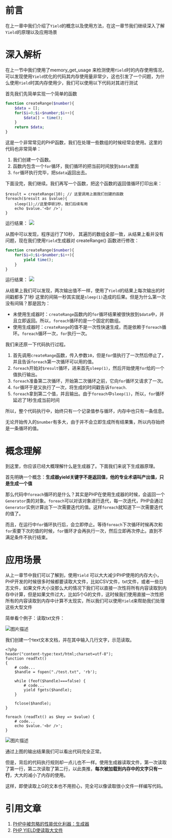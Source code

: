 # 前言
在上一章中我们介绍了`Yield`的概念以及使用方法，在这一章节我们继续深入了解`Yield`的原理以及应用场景

# 深入解析

在上一节中我们使用了memory_get_usage 来检测使用`Yield`时的内存使用情况，可以发现使用`Yield`优化的代码其内存使用量非常少，这也引发了一个问题，为什么使用`Yield`时其内存使用少，我们可以使用以下代码对其进行测试

首先我们先简单实现一个简单的函数

```php
function createRange($number){
    $data = [];
    for($i=0;$i<$number;$i++){
        $data[] = time();
    }
    return $data;
}
```

这是一个非常常见的PHP函数，我们在处理一些数组的时候经常会使用。这里的代码也非常简单：

1.  我们创建一个函数。
2.  函数内包含一个`for`循环，我们循环的把当前时间放到`$data`里面
3.  `for`循环执行完毕，把`$data`返回出去。

下面没完，我们继续。我们再写一个函数，把这个函数的返回值循环打印出来：

```
$result = createRange(10); // 这里调用上面我们创建的函数
foreach($result as $value){
    sleep(1);//这里停顿1秒，我们后续有用
    echo $value.'<br />';
}
```

运行结果：
![](http://images.linyiyuan.top/%E5%BE%AE%E4%BF%A1%E5%9B%BE%E7%89%87_20190907161352.png)

从图中可以发现，程序运行了10秒， 其遍历的数组全部一致，从结果上看并没有问题，现在我们使用`Yield`生成器对 createRange() 函数进行修改：

```php
function createRange($number){
    for($i=0;$i<$number;$i++){
        yield time();
    }
}
```

运行结果：
![](http://images.linyiyuan.top/%E5%BE%AE%E4%BF%A1%E5%9B%BE%E7%89%87_20190907161926.png)

从结果上我们可以发现，两次输出值不一样，使用了`Yield`的结果上每次输出的时间戳都多了1秒 这里的间隔一秒其实就是`sleep(1)`造成的后果。但是为什么第一次没有间隔？那是因为：

*   未使用生成器时：`createRange`函数内的`for`循环结果被很快放到`$data`中，并且立即返回。所以，`foreach`循环的是一个固定的数组。
*   使用生成器时：`createRange`的值不是一次性快速生成，而是依赖于`foreach`循环。`foreach`循环一次，`for`执行一次。


我们来还原一下代码执行过程。

1.  首先调用`createRange`函数，传入参数`10`，但是`for`值执行了一次然后停止了，并且告诉`foreach`第一次循环可以用的值。
2.  `foreach`开始对`$result`循环，进来首先`sleep(1)`，然后开始使用`for`给的一个值执行输出。
3.  `foreach`准备第二次循环，开始第二次循环之前，它向`for`循环又请求了一次。
4.  `for`循环于是又执行了一次，将生成的时间戳告诉`foreach`.
5.  `foreach`拿到第二个值，并且输出。由于`foreach`中`sleep(1)`，所以，`for`循环延迟了1秒生成当前时间

所以，整个代码执行中，始终只有一个记录值参与循环，内存中也只有一条信息。

无论开始传入的`$number`有多大，由于并不会立即生成所有结果集，所以内存始终是一条循环的值。

# 概念理解
到这里，你应该已经大概理解什么是生成器了。下面我们来说下生成器原理。

首先明确一个概念：**生成器yield关键字不是返回值，他的专业术语叫产出值，只是生成一个值**

那么代码中`foreach`循环的是什么？其实是PHP在使用生成器的时候，会返回一个`Generator`类的对象。`foreach`可以对该对象进行迭代，每一次迭代，PHP会通过`Generator`实例计算出下一次需要迭代的值。这样`foreach`就知道下一次需要迭代的值了。

而且，在运行中`for`循环执行后，会立即停止。等待`foreach`下次循环时候再次和`for`索要下次的值的时候，`for`循环才会再执行一次，然后立即再次停止。直到不满足条件不执行结束。

# 应用场景
从上一章节中我们可以了解到，使用`Yield` 可以大大减少PHP使用的内存大小，PHP开发的时候很多时候都要读取大文件，比如CSV文件，txt文件，或者一些日志文件，如果文件大小没那么大的情况下我们可以直接一次性将所有内容读取到内存中计算，但是如果文件过大，比如5个G的文件，这时候我们使用直接一次性把所有的内容读取到内存中计算不太现实，所以我们可以使用`Yield`来帮助我们处理这些大型文件

简单看个例子：读取txt文件：

![图片描述](https://segmentfault.com/img/bVZT02?w=339&h=256 "图片描述")

我们创建一个text文本文档，并在其中输入几行文字，示范读取。

```
<?php
header("content-type:text/html;charset=utf-8");
function readTxt()
{
    # code...
    $handle = fopen("./test.txt", 'rb');

    while (feof($handle)===false) {
        # code...
        yield fgets($handle);
    }

    fclose($handle);
}

foreach (readTxt() as $key => $value) {
    # code...
    echo $value.'<br />';
}
```

![图片描述](https://segmentfault.com/img/bVZT1d?w=343&h=343 "图片描述")

通过上图的输出结果我们可以看出代码完全正常。

但是，背后的代码执行规则却一点儿也不一样。使用生成器读取文件，第一次读取了第一行，第二次读取了第二行，以此类推，**每次被加载到内存中的文字只有一行**，大大的减小了内存的使用。

这样，即使读取上G的文本也不用担心，完全可以像读取很小文件一样编写代码。


# 引用文章
1. [PHP中被忽略的性能优化利器：生成器](https://segmentfault.com/a/1190000012334856)
2. [PHP YIELD使读取大文件](https://www.jianshu.com/p/42aea4302460)